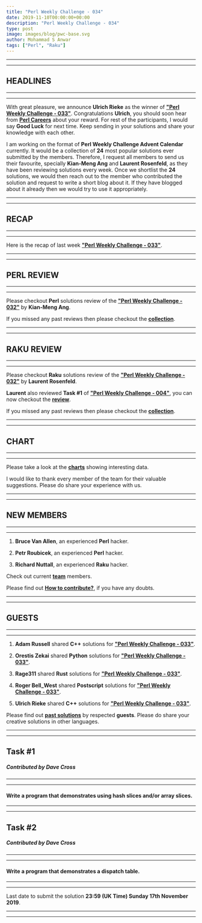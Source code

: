 ```yaml
---
title: "Perl Weekly Challenge - 034"
date: 2019-11-10T00:00:00+00:00
description: "Perl Weekly Challenge - 034"
type: post
image: images/blog/pwc-base.svg
author: Mohammad S Anwar
tags: ["Perl", "Raku"]
---
```

***
***

## HEADLINES

***
***

With great pleasure, we announce **Ulrich Rieke** as the winner of [**"Perl Weekly Challenge - 033"**](/blog/perl-weekly-challenge-033). Congratulations **Ulrich**, you should soon hear from **[Perl Careers](https://perl.careers/)** about your reward. For rest of the participants, I would say **Good Luck** for next time. Keep sending in your solutions and share your knowledge with each other.

I am working on the format of **Perl Weekly Challenge Advent Calendar** currently. It would be a collection of **24** most popular solutions ever submitted by the members. Therefore, I request all members to send us their favourite, specially **Kian-Meng Ang** and **Laurent Rosenfeld**, as they have been reviewing solutions every week. Once we shortlist the **24** solutions, we would then reach out to the member who contributed the solution and request to write a short blog about it. If they have blogged about it already then we would try to use it appropriately.

***
***

## RECAP

***
***

Here is the recap of last week [**"Perl Weekly Challenge - 033"**](/blog/recap-challenge-033).

***
***

## PERL REVIEW

***
***

Please checkout **Perl** solutions review of the [**"Perl Weekly Challenge - 032"**](/blog/review-challenge-032) by **Kian-Meng Ang**.

If you missed any past reviews then please checkout the [**collection**](/p5-reviews).

***
***

## RAKU REVIEW

***
***

Please checkout **Raku** solutions review of the [**"Perl Weekly Challenge - 032"**](/blog/p6-review-challenge-032) by **Laurent Rosenfeld**.

**Laurent** also reviewed **Task #1** of [**"Perl Weekly Challenge - 004"**](/blog/recap-challenge-004), you can now checkout the [**review**](/blog/p6-review-challenge-004).

If you missed any past reviews then please checkout the [**collection**](/p6-reviews).

***
***

## CHART

***
***

Please take a look at the [**charts**](/chart) showing interesting data.

I would like to thank every member of the team for their valuable suggestions. Please do share your experience with us.

***
***

## NEW MEMBERS

***
***

1) **Bruce Van Allen**, an experienced **Perl** hacker.

2) **Petr Roubicek**, an experienced **Perl** hacker.

3) **Richard Nuttall**, an experienced **Raku** hacker.

Check out current [**team**](/team) members.

Please find out [**How to contribute?**](/blog/how-to-contribute), if you have any doubts.

***
***

## GUESTS

***
***

1) **Adam Russell** shared **C++** solutions for [**"Perl Weekly Challenge - 033"**](https://github.com/manwar/perlweeklychallenge-club/tree/master/challenge-033/adam-russell/cxx).

2) **Orestis Zekai** shared **Python** solutions for [**"Perl Weekly Challenge - 033"**](https://github.com/manwar/perlweeklychallenge-club/tree/master/challenge-033/orestis-zekai/python).

3) **Rage311** shared **Rust** solutions for [**"Perl Weekly Challenge - 033"**](https://github.com/manwar/perlweeklychallenge-club/tree/master/challenge-033/rage311/rust).

4) **Roger Bell_West** shared **Postscript** solutions for [**"Perl Weekly Challenge - 033"**](https://github.com/manwar/perlweeklychallenge-club/blob/master/challenge-033/roger-bell-west/postscript/ch-2.ps).

5) **Ulrich Rieke** shared **C++** solutions for [**"Perl Weekly Challenge - 033"**](https://github.com/manwar/perlweeklychallenge-club/tree/master/challenge-033/ulrich-rieke/cpp).

Please find out [**past solutions**](/blog/guest-contribution) by respected **guests**. Please do share your creative solutions in other languages.

***
***

## Task #1
##### Contributed by Dave Cross

***
***

#### Write a program that demonstrates using hash slices and/or array slices.

***
***

## Task #2
##### Contributed by Dave Cross

***
***

#### Write a program that demonstrates a dispatch table.

***
***

Last date to submit the solution **23:59 (UK Time) Sunday 17th November 2019**.

***
***
